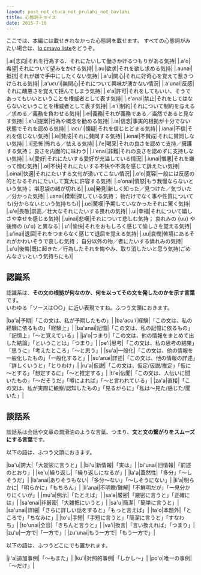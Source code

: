 ```yaml
---
layout: post_not_ctuca_not_prulahi_not_bavlahi
title: 心態詞チョイス
date: 2015-7-19
---
```


ここでは、本編には載せきれなかった心態詞を載せます。
すべての心態詞がみたい場合は、[lo cmavo liste](https://skami.iocikun.jp/lojban/tables/ja/cmavo_table.html)をどうぞ。

|.ai|志向|それを行為する、それにたいして働きかけるつもりがある気持|
|.a'o|希望|それについて望みをかける気持|
|.au|欲求|それを欲し求める気持|
|.aunai|抵抗|それが嫌で手中にしたくない気持|
|.a'u|関心|それに好奇心を覚えて惹きつけられる気持|
|.a'ucu'i|無関心|それについて興味が湧かない情況|
|.a'unai|反感|それに醜悪さを覚えて拒んでしまう気持|
|.e'a|許可|それをしてもいい、そうであってもいいということを権威者として表す気持|
|.e'anai|禁止|それをしてはならないということを権威者として表す気持|
|.e'i|制約|それについて制約を与える／求める／義務を負わせる気持|
|.ei|義務|それが義務である／当然であると見なす気持|
|.e'u|提案|行為や概念を勧める気持|
|.ia|信念|事実的根拠が十分でない状態でそれを認める気持|
|.iacu'i|懐疑|それを信じとどまる気持|
|.ianai|不信|それを信じない気持|
|.ie|賛成|それに賛同する気持|
|.ienai|不賛成|それに賛同しない気持|
|.ii|恐怖|怖れる／怯える気持|
|.i'e|喝采|それの良さを認めて支持／擁護する気持； 良さを内面的に味わう|
|.i'enai|非難|それの良さを認めずに支持しない気持|
|.iu|愛好|それにたいする愛好が充溢している情況|
|.iunai|憎悪|それを嫌って憎む気持|
|.oi|不快|それにたいする不快や不満を感じて訴えたい気持|
|.oinai|快適|それにたいする文句が湧いてこない情況|
|.o'o|寛容|一般には反感の的となるそれにたいして寛大に許容する気持|
|.o'onai|憤怒|もう我慢ならないという気持； 堪忍袋の緒が切れる|
|.ua|発見|新しく知った／見つけた／気づいた／分かった気持|
|.uanai|模索|探している気持； 物だけでなく事や性質についても(分からないという気持ちも)|
|.ue|驚嘆|予期していなかったそれに驚く気持|
|.u'e|畏敬|崇高／壮大なそれにたいする畏れの気持|
|.ui|幸福|それについて嬉しさや幸せを感じる気持|
|.uinai|悲嘆|それについて悲しむ気持； 哀れみの {uu} や後悔の {u'u} と異なる|
|.u'i|愉快|それをおもしろく感じて愉しさを覚える気持|
|.u'inai|退屈|それをつまらなく感じて退屈を覚える気持|
|.uu|哀憫|苦境にあるそれがかわいそうで哀しむ気持； 自分以外の物／者にたいする憐れみの気持|
|.u'u|後悔|既に起きた／行為したそれを悔やみ、取り消したいと思う気持(ごめんなさいという気持ちにも)|


## 認識系

認識系は、**その文の根拠が何なのか、何を以ってその文を発したのかを示す言葉**です。  
いわゆる「ソースは○○」に近い表現ですね。ふつう文頭におきます。

|ba'a|予期|「この文は、私が予期したもの」|
|ba'acu'i|経験|「この文は、私の経験に依るもの」「経験上」|
|ba'anai|記憶|「この文は、私の記憶に依るもの」「記憶上」「～と覚えている」|
|ja'o|つまり|「この文は、他の情報をまとめて出した結論」「ということは」「つまり」|
|pe'i|思考|「この文は、私の思考の結果」「思うに」「考えたところ」「～と思う」|
|su'a|一般化|「この文は、他の情報を一般化したもの」「一般化すると」|
|su'anai|詳述|「この文は、他の情報の詳述」「詳しくいうと」「とりわけ」|
|ru'a|仮説|「この文は、仮定/仮説/推定」「仮に～とする」「想定するに」「～と推定する」|
|ti'e|伝聞|「この文は、人伝いに聞いたもの」「～だそうだ」「噂によれば」「～と言われている」|
|za'a|直接|「この文は、私が実際に観察/認知したもの」「見るからに」「私は～見た/感じた/聞いた」|


## 談話系

談話系は会話や文章の潤滑油のような言葉、つまり、**文と文の繋がりをスムーズにする言葉**です。

以下の語は、ふつう文頭におきます。

|ba'u|誇大|「大袈裟に言うと」|
|bi'u|新情報|「実は」|
|bi'unai|旧情報|「前述のとおり」|
|ke'u|繰り返し|「繰り返しになるが」|
|la'a|蓋然性|「多分」「～しそうだ」|
|la'anai|ありそうもない|「多分～ない」「～しそうにない」|
|li'a|明らかに|「明らかに」「もちろん」|
|li'anai|不明瞭/難解|「不鮮明だが」「一見分かりにくいが」|
|mu'a|例示|「たとえば」|
|sa'e|厳密|「厳密に言うと」「正確には」|
|sa'enai|非厳密|「大雑把にいうと」|
|sa'u|簡潔|「簡単に言うと」|
|sa'unai|詳細|「さらに詳しい話をすると」「もっと言えば」|
|ta'o|本題外|「ところで」「ちなみに」|
|to'u|手短|「手短に言うと」「簡潔に言うと」「すなわち」|
|to'unai|全容|「きちんと言うと」|
|va'i|換言|「言い換えれば」「つまり」|
|zu'u|一方で|「一方で」|
|zu'unai|もう一方で|「もう一方で」|

以下の語は、ふつうどこにでも置かれます。

|ji'a|追加事例|「～もまた」|
|ku'i|対照的事例|「しかし～」|
|po'o|唯一の事例|「～だけ」|

